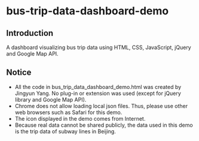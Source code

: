 # bus-trip-data-dashboard-demo
## Introduction
A dashboard visualizing bus trip data using HTML, CSS, JavaScript, jQuery and Google Map API.
## Notice
* All the code in bus_trip_data_dashboard_demo.html was created by Jingyun Yang. No plug-in or extension was used (except for jQuery library and Google Map API).
* Chrome does not allow loading local json files. Thus, please use other web browsers such as Safari for this demo.
* The icon displayed in the demo comes from Internet. 
* Because real data cannot be shared publicly, the data used in this demo is the trip data of subway lines in Beijing.